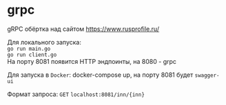 # grpc
gRPC обёртка над сайтом https://www.rusprofile.ru/

Для локального запуска:  
`go run main.go`  
`go run client.go`  
На порту 8081 появится HTTP эндпоинты, на 8080 - grpc

Для запуска в `Docker`: docker-compose up, на порту 8081 будет `swagger-ui`

Формат запроса:
`GET` `localhost:8081/inn/{inn}`

